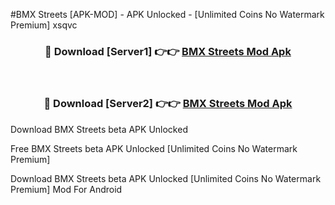 #BMX Streets [APK-MOD] - APK Unlocked - [Unlimited Coins No Watermark Premium] xsqvc



<div align="center">

<h3>🔴 Download [Server1] 👉👉 <a href="https://momento.my/?title=BMX_Streets">BMX Streets Mod Apk</a></h3><br>

<h3>🔴 Download [Server2] 👉👉 <a href="https://momento.my/?title=BMX_Streets">BMX Streets Mod Apk</a></h3>
</div>



Download BMX Streets beta APK Unlocked

Free BMX Streets beta APK Unlocked [Unlimited Coins No Watermark Premium]

Download BMX Streets beta APK Unlocked [Unlimited Coins No Watermark Premium] Mod For Android
